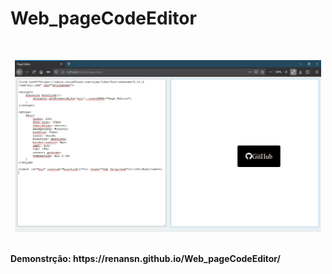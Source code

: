 # Web_pageCodeEditor
<br>
<p align="center">
    <img src="https://github.com/RenanSN/Web_pageCodeEditor/blob/master/capa.png" width="490">
  </a>
</p>
<br>
<b> Demonstrção: <b> https://renansn.github.io/Web_pageCodeEditor/

